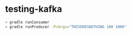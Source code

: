 # testing-kafka


```bash
> gradle runConsumer
> gradle runProducer -PcArgs="THISDOESNOTHING 100 1000"
```